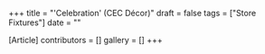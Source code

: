 +++
title = "'Celebration' (CEC Décor)"
draft = false
tags = ["Store Fixtures"]
date = ""

[Article]
contributors = []
gallery = []
+++